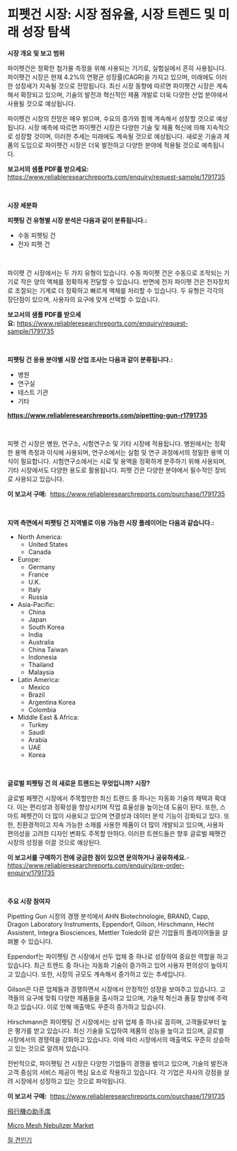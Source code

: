<p><h1>피펫건 시장: 시장 점유율, 시장 트렌드 및 미래 성장 탐색</h1></p><p><strong>시장 개요 및 보고 범위</strong></p>
<p><p>파이펫건은 정확한 첨가물 측정을 위해 사용되는 기기로, 실험실에서 흔히 사용됩니다. 파이펫건 시장은 현재 4.2%의 연평균 성장률(CAGR)을 가지고 있으며, 미래에도 이러한 성장세가 지속될 것으로 전망됩니다. 최신 시장 동향에 따르면 파이펫건 시장은 계속해서 확장되고 있으며, 기술의 발전과 혁신적인 제품 개발로 더욱 다양한 산업 분야에서 사용될 것으로 예상됩니다.</p><p>파이펫건 시장의 전망은 매우 밝으며, 수요의 증가와 함께 계속해서 성장할 것으로 예상됩니다. 시장 예측에 따르면 파이펫건 시장은 다양한 기술 및 제품 혁신에 의해 지속적으로 성장할 것이며, 이러한 추세는 미래에도 계속될 것으로 예상됩니다. 새로운 기술과 제품의 도입으로 파이펫건 시장은 더욱 발전하고 다양한 분야에 적용될 것으로 예측됩니다.</p></p>
<p><strong>보고서의 샘플 PDF를 받으세요:</strong> <a href="https://www.reliableresearchreports.com/enquiry/request-sample/1791735">https://www.reliableresearchreports.com/enquiry/request-sample/1791735</a></p>
<p>&nbsp;</p>
<p><strong>시장 세분화</strong></p>
<p><strong>피펫팅 건 유형별 시장 분석은 다음과 같이 분류됩니다.:</strong></p>
<p><ul><li>수동 피펫팅 건</li><li>전자 피펫 건</li></ul></p>
<p>&nbsp;</p>
<p><p>파이펫 건 시장에서는 두 가지 유형이 있습니다. 수동 파이펫 건은 수동으로 조작되는 기기로 작은 양의 액체를 정확하게 전달할 수 있습니다. 반면에 전자 파이펫 건은 전자장치로 조절되는 기계로 더 정확하고 빠르게 액체를 처리할 수 있습니다. 두 유형은 각각의 장단점이 있으며, 사용자의 요구에 맞게 선택할 수 있습니다.</p></p>
<p><strong>보고서의 샘플 PDF를 받으세요:</strong>&nbsp;<a href="https://www.reliableresearchreports.com/enquiry/request-sample/1791735">https://www.reliableresearchreports.com/enquiry/request-sample/1791735</a></p>
<p>&nbsp;</p>
<p><strong> 피펫팅 건 응용 분야별 시장 산업 조사는 다음과 같이 분류됩니다.:</strong></p>
<p><ul><li>병원</li><li>연구실</li><li>테스트 기관</li><li>기타</li></ul></p>
<p><strong><a href="https://www.reliableresearchreports.com/pipetting-gun-r1791735">https://www.reliableresearchreports.com/pipetting-gun-r1791735</a></strong></p>
<p>&nbsp;</p>
<p><p>피펫 건 시장은 병원, 연구소, 시험연구소 및 기타 시장에 적용됩니다. 병원에서는 정확한 용액 측정과 이식에 사용되며, 연구소에서는 실험 및 연구 과정에서의 정밀한 용액 이식이 필요합니다. 시험연구소에서는 시료 및 용액을 정확하게 분주하기 위해 사용되며, 기타 시장에서도 다양한 용도로 활용됩니다. 피펫 건은 다양한 분야에서 필수적인 장비로 사용되고 있습니다.</p></p>
<p><strong>이 보고서 구매:</strong>&nbsp; <a href="https://www.reliableresearchreports.com/purchase/1791735">https://www.reliableresearchreports.com/purchase/1791735</a></p>
<p>&nbsp;</p>
<p><strong>지역 측면에서 피펫팅 건 지역별로 이용 가능한 시장 플레이어는 다음과 같습니다.:</strong></p>
<p><ul>
    <li>
        North America:
        <ul>
            <li>United States</li>
            <li>Canada</li>
        </ul>
    </li>
    <li>
        Europe:
        <ul>
            <li>Germany</li>
            <li>France</li>
            <li>U.K.</li>
            <li>Italy</li>
            <li>Russia</li>
        </ul>
    </li>
    <li>
        Asia-Pacific:
        <ul>
            <li>China</li>
            <li>Japan</li>
            <li>South Korea</li>
            <li>India</li>
            <li>Australia</li>
            <li>China Taiwan</li>
            <li>Indonesia</li>
            <li>Thailand</li>
            <li>Malaysia</li>
        </ul>
    </li>
    <li>
        Latin America:
        <ul>
            <li>Mexico</li>
            <li>Brazil</li>
            <li>Argentina Korea</li>
            <li>Colombia</li>
        </ul>
    </li>
    <li>
        Middle East & Africa:
        <ul>
            <li>Turkey</li>
            <li>Saudi</li>
            <li>Arabia</li>
            <li>UAE</li>
            <li>Korea</li>
        </ul>
    </li>
    </ul></p>
<p>&nbsp;</p>
<p><strong>글로벌 피펫팅 건 의 새로운 트렌드는 무엇입니까? 시장?</strong></p>
<p><p>글로벌 페펫건 시장에서 주목할만한 최신 트렌드 중 하나는 자동화 기술의 채택과 확대다. 이는 편리성과 정확성을 향상시키며 작업 효율성을 높이는데 도움이 된다. 또한, 스마트 페펫건이 더 많이 사용되고 있으며 연결성과 데이터 분석 기능이 강화되고 있다. 또한, 친환경적이고 지속 가능한 소재를 사용한 제품이 더 많이 개발되고 있으며, 사용자 편의성을 고려한 디자인 변화도 주목할 만하다. 이러한 트렌드들은 향후 글로벌 페펫건 시장의 성장을 이끌 것으로 예상된다.</p></p>
<p><strong>이 보고서를 구매하기 전에 궁금한 점이 있으면 문의하거나 공유하세요.</strong>- <a href="https://www.reliableresearchreports.com/enquiry/pre-order-enquiry/1791735">https://www.reliableresearchreports.com/enquiry/pre-order-enquiry/1791735</a></p>
<p>&nbsp;</p>
<p><strong>주요 시장 참여자</strong></p>
<p><p>Pipetting Gun 시장의 경쟁 분석에서 AHN Biotechnologie, BRAND, Capp, Dragon Laboratory Instruments, Eppendorf, Gilson, Hirschmann, Hecht Assistent, Integra Biosciences, Mettler Toledo와 같은 기업들의 플레이어들을 살펴볼 수 있습니다.</p><p>Eppendorf는 파이펫팅 건 시장에서 선두 업체 중 하나로 성장하여 중요한 역할을 하고 있습니다. 최근 트렌드 중 하나는 자동화 기술이 증가하고 있어 사용자 편의성이 높아지고 있습니다. 또한, 시장의 규모도 계속해서 증가하고 있는 추세입니다.</p><p>Gilson은 다른 업체들과 경쟁하면서 시장에서 안정적인 성장을 보여주고 있습니다. 고객들의 요구에 맞춰 다양한 제품들을 출시하고 있으며, 기술적 혁신과 품질 향상에 주력하고 있습니다. 이로 인해 매출액도 꾸준히 증가하고 있습니다.</p><p>Hirschmann은 파이펫팅 건 시장에서는 상위 업체 중 하나로 꼽히며, 고객들로부터 높은 평가를 받고 있습니다. 최신 기술을 도입하여 제품의 성능을 높이고 있으며, 글로벌 시장에서의 경쟁력을 강화하고 있습니다. 이에 따라 시장에서의 매출액도 꾸준히 상승하고 있는 것으로 알려져 있습니다.</p><p>전반적으로, 파이펫팅 건 시장은 다양한 기업들이 경쟁을 벌이고 있으며, 기술의 발전과 고객 중심의 서비스 제공이 핵심 요소로 작용하고 있습니다. 각 기업은 자사의 강점을 살려 시장에서 성장하고 있는 것으로 파악됩니다.</p></p>
<p><strong>이 보고서 구매:</strong>&nbsp;&nbsp;<a href="https://www.reliableresearchreports.com/purchase/1791735">https://www.reliableresearchreports.com/purchase/1791735</a></p>
<p><p><a href="https://github.com/zekaoe592392/Market-Research-Report-List-1/blob/main/602290524147.md">飛行機の助手席</a></p><p><a href="https://github.com/RickHolmes3/Market-Research-Report-List-4/blob/main/micro-mesh-nebulizer-market.md">Micro Mesh Nebulizer Market</a></p><p><a href="https://github.com/crfsywufhm81415/Market-Research-Report-List-1/blob/main/320730822054.md">질 견인기</a></p></p>